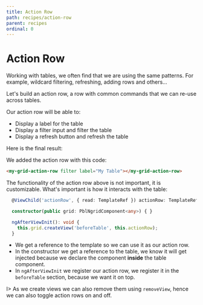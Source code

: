 ```yaml
---
title: Action Row
path: recipes/action-row
parent: recipes
ordinal: 0
---
```

# Action Row

Working with tables, we often find that we are using the same patterns.
For example, wildcard filtering, refreshing, adding rows and others...

Let's build an action row, a row with common commands that we can re-use across tables.

Our action row will be able to:

- Display a label for the table
- Display a filter input and filter the table
- Display a refresh button and refresh the table

Here is the final result:

<div pbl-example-view="pbl-action-row-example"></div>

We added the action row with this code:

```html
<my-grid-action-row filter label="My Table"></my-grid-action-row>
```

The functionality of the action row above is not important, it is customizable.
What's important is how it interacts with the table:

```typescript
  @ViewChild('actionRow', { read: TemplateRef }) actionRow: TemplateRef<any>;

  constructor(public grid: PblNgridComponent<any>) { }

  ngAfterViewInit(): void {
    this.grid.createView('beforeTable', this.actionRow);
  }
```

- We get a reference to the template so we can use it as our action row.
- In the constructor we get a reference to the table, we know it will get injected because we declare the component **inside** the table component.
- In `ngAfterViewInit` we register our action row, we register it in the `beforeTable` section, because we want it on top.

I> As we create views we can also remove them using `removeView`, hence we can also toggle action rows on and off.

